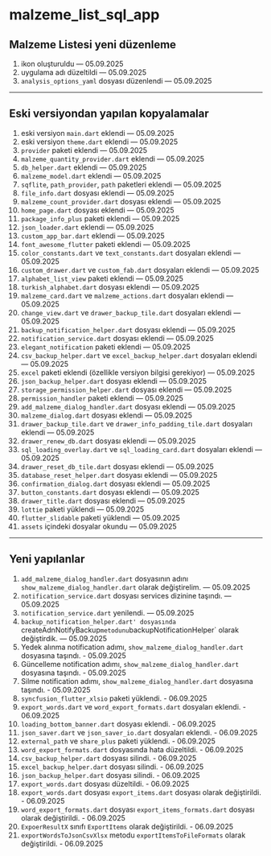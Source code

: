 # malzeme_list_sql_app

## Malzeme Listesi yeni düzenleme

1. ikon oluşturuldu — 05.09.2025
2. uygulama adı düzeltildi — 05.09.2025
3. `analysis_options_yaml` dosyası düzenlendi — 05.09.2025

---

## Eski versiyondan yapılan kopyalamalar

1. eski versiyon `main.dart` eklendi — 05.09.2025
2. eski versiyon `theme.dart` eklendi — 05.09.2025
3. `provider` paketi eklendi — 05.09.2025
4. `malzeme_quantity_provider.dart` eklendi — 05.09.2025
5. `db_helper.dart` eklendi — 05.09.2025
6. `malzeme_model.dart` eklendi — 05.09.2025
7. `sqflite`, `path_provider`, `path` paketleri eklendi — 05.09.2025
8. `file_info.dart` dosyası eklendi — 05.09.2025
9. `malzeme_count_provider.dart` dosyası eklendi — 05.09.2025
10. `home_page.dart` dosyası eklendi — 05.09.2025
11. `package_info_plus` paketi eklendi — 05.09.2025
12. `json_loader.dart` eklendi — 05.09.2025
13. `custom_app_bar.dart` eklendi — 05.09.2025
14. `font_awesome_flutter` paketi eklendi — 05.09.2025
15. `color_constants.dart` ve `text_constants.dart` dosyaları eklendi — 05.09.2025
16. `custom_drawer.dart` ve `custom_fab.dart` dosyaları eklendi — 05.09.2025
17. `alphabet_list_view` paketi eklendi — 05.09.2025
18. `turkish_alphabet.dart` dosyası eklendi — 05.09.2025
19. `malzeme_card.dart` ve `malzeme_actions.dart` dosyaları eklendi — 05.09.2025
20. `change_view.dart` ve `drawer_backup_tile.dart` dosyaları eklendi — 05.09.2025
21. `backup_notification_helper.dart` dosyası eklendi — 05.09.2025
22. `notification_service.dart` dosyası eklendi — 05.09.2025
23. `elegant_notification` paketi eklendi — 05.09.2025
24. `csv_backup_helper.dart` ve `excel_backup_helper.dart` dosyaları eklendi — 05.09.2025
25. `excel` paketi eklendi (özellikle versiyon bilgisi gerekiyor) — 05.09.2025
26. `json_backup_helper.dart` dosyası eklendi — 05.09.2025
27. `storage_permission_helper.dart` dosyası eklendi — 05.09.2025
28. `permission_handler` paketi eklendi — 05.09.2025
29. `add_malzeme_dialog_handler.dart` dosyası eklendi — 05.09.2025
30. `malzeme_dialog.dart` dosyası eklendi — 05.09.2025
31. `drawer_backup_tile.dart` ve `drawer_info_padding_tile.dart` dosyaları eklendi — 05.09.2025
32. `drawer_renew_db.dart` dosyası eklendi — 05.09.2025
33. `sql_loading_overlay.dart` ve `sql_loading_card.dart` dosyaları eklendi — 05.09.2025
34. `drawer_reset_db_tile.dart` dosyası eklendi — 05.09.2025
35. `database_reset_helper.dart` dosyası eklendi — 05.09.2025
36. `confirmation_dialog.dart` dosyası eklendi — 05.09.2025
37. `button_constants.dart` dosyası eklendi — 05.09.2025
38. `drawer_title.dart` dosyası eklendi — 05.09.2025
39. `lottie` paketi yüklendi — 05.09.2025
40. `flutter_slidable` paketi yüklendi — 05.09.2025
41. `assets` içindeki dosyalar okundu — 05.09.2025

---

## Yeni yapılanlar

1. `add_malzeme_dialog_handler.dart` dosyasının adını `show_malzeme_dialog_handler.dart` olarak değiştirelim. — 05.09.2025
2. `notification_service.dart` dosyası services dizinine taşındı. — 05.09.2025
3. `notification_service.dart` yenilendi. — 05.09.2025
4. `backup_notification_helper.dart' dosyasında `createAdnNotifyBackup` metodunu `backupNotificationHelper` olarak değiştirdik. — 05.09.2025
5. Yedek alınma notification adımı, `show_malzeme_dialog_handler.dart` dosyasına taşındı. - 05.09.2025
6. Güncelleme notification adımı, `show_malzeme_dialog_handler.dart` dosyasına taşındı. - 05.09.2025 
7. Silme notification adımı, `show_malzeme_dialog_handler.dart` dosyasına taşındı. - 05.09.2025
8. `syncfusion_flutter_xlsio` paketi yüklendi. - 06.09.2025
9. `export_words.dart` ve `word_export_formats.dart` dosyaları eklendi. - 06.09.2025
10. `loading_bottom_banner.dart` dosyası eklendi. - 06.09.2025
11. `json_saver.dart` ve `json_saver_io.dart` dosyaları eklendi. - 06.09.2025
12. `external_path` ve `share_plus` paketi yüklendi. - 06.09.2025
13. `word_export_formats.dart` dosyasında hata düzeltildi. - 06.09.2025
14. `csv_backup_helper.dart` dosyası silindi. - 06.09.2025
15. `excel_backup_helper.dart` dosyası silindi. - 06.09.2025
16. `json_backup_helper.dart` dosyası silindi. - 06.09.2025
17. `export_words.dart` dosyası düzeltildi. - 06.09.2025
18. `export_words.dart` dosyası `export_items.dart` dosyası olarak değiştirildi. - 06.09.2025
19. `word_export_formats.dart` dosyası `export_items_formats.dart` dosyası olarak değiştirildi. - 06.09.2025
20. `ExpoerResultX` sınıfı `ExportItems` olarak değiştirildi. - 06.09.2025
21. `exportWordsToJsonCsvXlsx` metodu `exportItemsToFileFormats` olarak değiştirildi. - 06.09.2025

